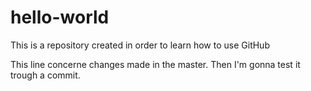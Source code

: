 # hello-world
This is a repository created in order to learn how to use GitHub

This line concerne changes made in the master. Then I'm gonna test it trough a commit. 
